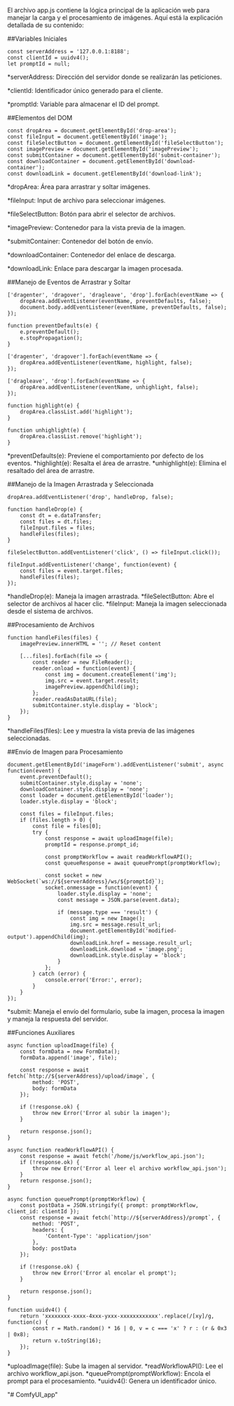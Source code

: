 El archivo app.js contiene la lógica principal de la aplicación web para manejar la carga y el procesamiento de imágenes. Aquí está la explicación detallada de su contenido:

##Variables Iniciales
```
const serverAddress = '127.0.0.1:8188';
const clientId = uuidv4();
let promptId = null;
```
*serverAddress: Dirección del servidor donde se realizarán las peticiones.

*clientId: Identificador único generado para el cliente.

*promptId: Variable para almacenar el ID del prompt.

##Elementos del DOM
```
const dropArea = document.getElementById('drop-area');
const fileInput = document.getElementById('image');
const fileSelectButton = document.getElementById('fileSelectButton');
const imagePreview = document.getElementById('imagePreview');
const submitContainer = document.getElementById('submit-container');
const downloadContainer = document.getElementById('download-container');
const downloadLink = document.getElementById('download-link');

```
*dropArea: Área para arrastrar y soltar imágenes.

*fileInput: Input de archivo para seleccionar imágenes.

*fileSelectButton: Botón para abrir el selector de archivos.

*imagePreview: Contenedor para la vista previa de la imagen.

*submitContainer: Contenedor del botón de envío.

*downloadContainer: Contenedor del enlace de descarga.

*downloadLink: Enlace para descargar la imagen procesada.


##Manejo de Eventos de Arrastrar y Soltar
```
['dragenter', 'dragover', 'dragleave', 'drop'].forEach(eventName => {
    dropArea.addEventListener(eventName, preventDefaults, false);
    document.body.addEventListener(eventName, preventDefaults, false);
});

function preventDefaults(e) {
    e.preventDefault();
    e.stopPropagation();
}

['dragenter', 'dragover'].forEach(eventName => {
    dropArea.addEventListener(eventName, highlight, false);
});

['dragleave', 'drop'].forEach(eventName => {
    dropArea.addEventListener(eventName, unhighlight, false);
});

function highlight(e) {
    dropArea.classList.add('highlight');
}

function unhighlight(e) {
    dropArea.classList.remove('highlight');
}

```
*preventDefaults(e): Previene el comportamiento por defecto de los eventos.
*highlight(e): Resalta el área de arrastre.
*unhighlight(e): Elimina el resaltado del área de arrastre.

##Manejo de la Imagen Arrastrada y Seleccionada

```
dropArea.addEventListener('drop', handleDrop, false);

function handleDrop(e) {
    const dt = e.dataTransfer;
    const files = dt.files;
    fileInput.files = files;
    handleFiles(files);
}

fileSelectButton.addEventListener('click', () => fileInput.click());

fileInput.addEventListener('change', function(event) {
    const files = event.target.files;
    handleFiles(files);
});
```
*handleDrop(e): Maneja la imagen arrastrada.
*fileSelectButton: Abre el selector de archivos al hacer clic.
*fileInput: Maneja la imagen seleccionada desde el sistema de archivos.

##Procesamiento de Archivos
```
function handleFiles(files) {
    imagePreview.innerHTML = ''; // Reset content

    [...files].forEach(file => {
        const reader = new FileReader();
        reader.onload = function(event) {
            const img = document.createElement('img');
            img.src = event.target.result;
            imagePreview.appendChild(img);
        };
        reader.readAsDataURL(file);
        submitContainer.style.display = 'block';
    });
}

```
*handleFiles(files): Lee y muestra la vista previa de las imágenes seleccionadas.

##Envío de Imagen para Procesamiento
```
document.getElementById('imageForm').addEventListener('submit', async function(event) {
    event.preventDefault();
    submitContainer.style.display = 'none';
    downloadContainer.style.display = 'none';
    const loader = document.getElementById('loader');
    loader.style.display = 'block';

    const files = fileInput.files;
    if (files.length > 0) {
        const file = files[0];
        try {
            const response = await uploadImage(file);
            promptId = response.prompt_id;

            const promptWorkflow = await readWorkflowAPI();
            const queueResponse = await queuePrompt(promptWorkflow);

            const socket = new WebSocket(`ws://${serverAddress}/ws/${promptId}`);
            socket.onmessage = function(event) {
                loader.style.display = 'none';
                const message = JSON.parse(event.data);

                if (message.type === 'result') {
                    const img = new Image();
                    img.src = message.result_url;
                    document.getElementById('modified-output').appendChild(img);
                    downloadLink.href = message.result_url;
                    downloadLink.download = 'image.png';
                    downloadLink.style.display = 'block';
                }
            };
        } catch (error) {
            console.error('Error:', error);
        }
    }
});

```
*submit: Maneja el envío del formulario, sube la imagen, procesa la imagen y maneja la respuesta del servidor.

##Funciones Auxiliares

```
async function uploadImage(file) {
    const formData = new FormData();
    formData.append('image', file);

    const response = await fetch(`http://${serverAddress}/upload/image`, {
        method: 'POST',
        body: formData
    });

    if (!response.ok) {
        throw new Error('Error al subir la imagen');
    }

    return response.json();
}

async function readWorkflowAPI() {
    const response = await fetch('/home/js/workflow_api.json');
    if (!response.ok) {
        throw new Error('Error al leer el archivo workflow_api.json');
    }
    return response.json();
}

async function queuePrompt(promptWorkflow) {
    const postData = JSON.stringify({ prompt: promptWorkflow, client_id: clientId });
    const response = await fetch(`http://${serverAddress}/prompt`, {
        method: 'POST',
        headers: {
            'Content-Type': 'application/json'
        },
        body: postData
    });

    if (!response.ok) {
        throw new Error('Error al encolar el prompt');
    }

    return response.json();
}

function uuidv4() {
    return 'xxxxxxxx-xxxx-4xxx-yxxx-xxxxxxxxxxxx'.replace(/[xy]/g, function(c) {
        const r = Math.random() * 16 | 0, v = c === 'x' ? r : (r & 0x3 | 0x8);
        return v.toString(16);
    });
}

```
*uploadImage(file): Sube la imagen al servidor.
*readWorkflowAPI(): Lee el archivo workflow_api.json.
*queuePrompt(promptWorkflow): Encola el prompt para el procesamiento.
*uuidv4(): Genera un identificador único.

"# ComfyUI_app" 
